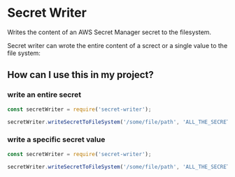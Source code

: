 # Secret Writer

Writes the content of an AWS Secret Manager secret to the filesystem.

Secret writer can wrote the entire content of a  screct or a single value to the file system:

## How can I use this in my project?

### write an entire secret

```javascript
const secretWriter = require('secret-writer');

secretWriter.writeSecretToFileSystem('/some/file/path', 'ALL_THE_SECRETS');
```

### write a specific secret value

```javascript
const secretWriter = require('secret-writer');

secretWriter.writeSecretToFileSystem('/some/file/path', 'ALL_THE_SECRETS', 'SOME_SECRET');
```